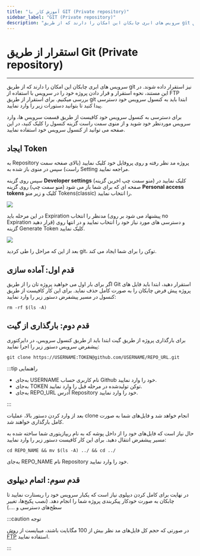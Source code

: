 ```yaml
---
title: "آموزش کار با GIT (Private repository)"
sidebar_label: "GIT (Private repository)"
description: "سرویس های ابری چابکان این امکان را دارند که از طریق git نیز استقرار داده شوند. برای استقرار از طریق git ابتدا باید به کنسول سرویس خود دسترسی پیدا کنید تا بتوانید دستورات زیر را وارد نمایید."
---
```


# استقرار از طریق Git (Private repository)
---

سرویس های ابری چابکان این امکان را دارند که از طریق git نیز استقرار داده شوند. در این مستند، نحوه استقرار و قرار دادن پروژه خود را در سرویس با استفاده از FTP بررسی میکنیم. برای استقرار از طریق git ابتدا باید به کنسول سرویس خود دسترسی پیدا کنید تا بتوانید دستورات زیر را وارد نمایید.

برای دسترسی به کنسول سرویس خود کافیست از طریق قسمت سرویس ها، وارد سرویس موردنظر خود شوید و از منوی سمت راست گزینه کنسول را کلیک کنید، در این صفحه می توانید از کنسول سرویس خود استفاده نمایید.

## ایجاد Token

به Repository پروژه مد نظر رفته و روی پروفایل خود کلیک نمایید (بالای صفحه سمت راست) سپس در منوی باز شده به Setting مراجعه نمایید.

سپس روی گزینه  **Developer settings**  (منو سمت چپ اخرین گزینه) کلیک نمایید در صفحه ای که برای شما باز می شود (منو سمت چپ) روی گزینه **Personal access tokens**  کلیک و زیر منو Tokens(classic) را انتخاب نمایید.

![](https://s1.chabokan.net/docs/images/Screenshot-1402-07-08-at-1.06.04%E2%80%AFPM.jpg)

در این مرحله باید Expiration مدنظر را انتخاب (پیشنهاد می شود بر روی no Expiration قرار دهید) و دسترسی های مورد نیاز خود را انتخاب نمایید و در انتها روی گزینه Generate Token کلیک نمایید.

![](https://s1.chabokan.net/docs/images/Screenshot-1402-07-08-at-1.30.50%E2%80%AFPM.png)

بعد از این که مراحل را طی کردید git، توکن را برای شما ایجاد می کند.

## قدم اول: آماده سازی

اگر برای بار اول می خواهید پروژه تان را از طریق Git استقرار دهید، ابتدا باید فایل های پروژه پیش فرض چابکان را به صورت کامل حذف نماید. برای این کار کافیست از طریق کنسول در مسیر پیشفرض دستور زیر را وارد نمایید:

```
rm -rf $(ls -A)
```

## قدم دوم: بارگذاری از گیت

برای بارگذاری پروژه از طریق گیت ابتدا باید از طریق کنسول سرویس، در دایرکتوری پیشفرض سرویس دستور زیر را اجرا نمایید:

```
git clone https://USERNAME:TOKEN@github.com/USERNAME/REPO_URL.git
```

:::tip راهنمایی

* به‌جای USERNAME نام کاربری حساب Github خود را وارد نمایید.
* به‌جای TOKEN توکن تولیدشده در مرحله قبل را وارد نمایید.
* به‌جای REPO_URL آدرس Repository خود را وارد نمایید.

:::

بعد از وارد کردن دستور بالا، عملیات clone انجام خواهد شد و فایل‌های شما به صورت کامل بارگذاری خواهند شد.

حال نیاز است که فایل‌های خود را از داخل پوشه که به نام ریپازیتوری شما ساخته شده به مسیر پیشفرض انتقال دهید. برای این کار کافیست دستور زیر را وارد نمایید:

```
cd REPO_NAME && mv $(ls -A) ../ && cd ../
```

به‌جای REPO_NAME نام Repository خود را وارد نمایید.

## قدم سوم: اتمام دیپلوی

در نهایت برای کامل کردن دیپلوی نیاز است که یکبار سرویس خود را ریستارت نمایید تا چابکان به صورت خودکار پیکربندی پروژه شما را انجام دهد. (نصب پکیج‌ها، تغییر سطح‌های دسترسی و ….)

:::caution توجه

در صورتی که حجم کل فایل‌های مد نظر بیش از 100 مگابایت باشند، میبایست از [روش FTP](https://docs.chabokan.net/deploy/ftp/) استفاده نمایید.

:::
